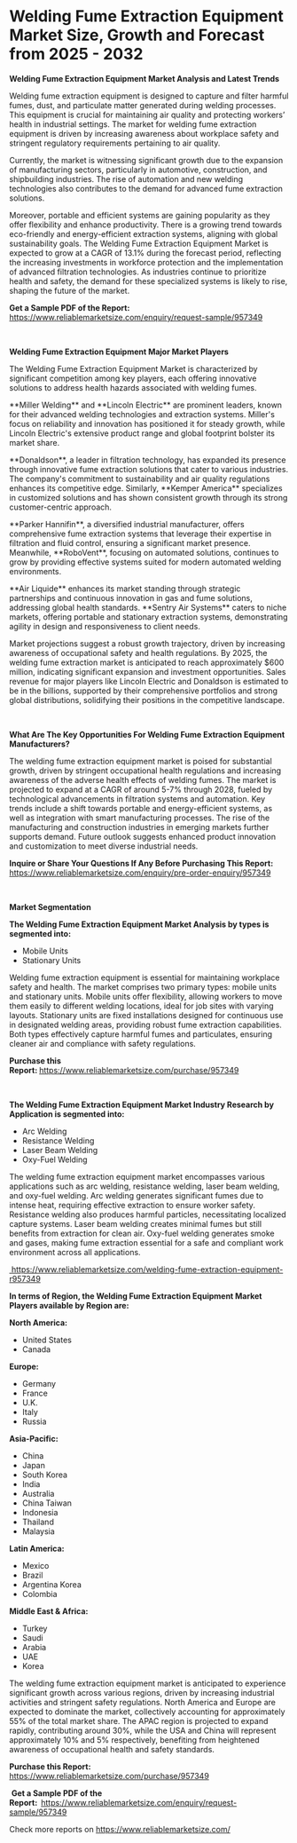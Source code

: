 <p><h1>Welding Fume Extraction Equipment Market Size, Growth and Forecast from 2025 - 2032</h1></p><p><strong>Welding Fume Extraction Equipment Market Analysis and Latest Trends</strong></p>
<p><p>Welding fume extraction equipment is designed to capture and filter harmful fumes, dust, and particulate matter generated during welding processes. This equipment is crucial for maintaining air quality and protecting workers’ health in industrial settings. The market for welding fume extraction equipment is driven by increasing awareness about workplace safety and stringent regulatory requirements pertaining to air quality. </p><p>Currently, the market is witnessing significant growth due to the expansion of manufacturing sectors, particularly in automotive, construction, and shipbuilding industries. The rise of automation and new welding technologies also contributes to the demand for advanced fume extraction solutions. </p><p>Moreover, portable and efficient systems are gaining popularity as they offer flexibility and enhance productivity. There is a growing trend towards eco-friendly and energy-efficient extraction systems, aligning with global sustainability goals. The Welding Fume Extraction Equipment Market is expected to grow at a CAGR of 13.1% during the forecast period, reflecting the increasing investments in workforce protection and the implementation of advanced filtration technologies. As industries continue to prioritize health and safety, the demand for these specialized systems is likely to rise, shaping the future of the market.</p></p>
<p><strong>Get a Sample PDF of the Report:&nbsp;</strong> <a href="https://www.reliablemarketsize.com/enquiry/request-sample/957349?utm_campaign=2520&utm_medium=2&utm_source=Github&utm_content=ia&utm_term=08042025&utm_id=welding-fume-extraction-equipment">https://www.reliablemarketsize.com/enquiry/request-sample/957349</a></p>
<p>&nbsp;</p>
<p><strong>Welding Fume Extraction Equipment Major Market Players</strong></p>
<p><p>The Welding Fume Extraction Equipment Market is characterized by significant competition among key players, each offering innovative solutions to address health hazards associated with welding fumes. </p><p>**Miller Welding** and **Lincoln Electric** are prominent leaders, known for their advanced welding technologies and extraction systems. Miller's focus on reliability and innovation has positioned it for steady growth, while Lincoln Electric's extensive product range and global footprint bolster its market share.</p><p>**Donaldson**, a leader in filtration technology, has expanded its presence through innovative fume extraction solutions that cater to various industries. The company's commitment to sustainability and air quality regulations enhances its competitive edge. Similarly, **Kemper America** specializes in customized solutions and has shown consistent growth through its strong customer-centric approach.</p><p>**Parker Hannifin**, a diversified industrial manufacturer, offers comprehensive fume extraction systems that leverage their expertise in filtration and fluid control, ensuring a significant market presence. Meanwhile, **RoboVent**, focusing on automated solutions, continues to grow by providing effective systems suited for modern automated welding environments.</p><p>**Air Liquide** enhances its market standing through strategic partnerships and continuous innovation in gas and fume solutions, addressing global health standards. **Sentry Air Systems** caters to niche markets, offering portable and stationary extraction systems, demonstrating agility in design and responsiveness to client needs.</p><p>Market projections suggest a robust growth trajectory, driven by increasing awareness of occupational safety and health regulations. By 2025, the welding fume extraction market is anticipated to reach approximately $600 million, indicating significant expansion and investment opportunities. Sales revenue for major players like Lincoln Electric and Donaldson is estimated to be in the billions, supported by their comprehensive portfolios and strong global distributions, solidifying their positions in the competitive landscape.</p></p>
<p>&nbsp;</p>
<p><strong>What Are The Key Opportunities For Welding Fume Extraction Equipment Manufacturers?</strong></p>
<p><p>The welding fume extraction equipment market is poised for substantial growth, driven by stringent occupational health regulations and increasing awareness of the adverse health effects of welding fumes. The market is projected to expand at a CAGR of around 5-7% through 2028, fueled by technological advancements in filtration systems and automation. Key trends include a shift towards portable and energy-efficient systems, as well as integration with smart manufacturing processes. The rise of the manufacturing and construction industries in emerging markets further supports demand. Future outlook suggests enhanced product innovation and customization to meet diverse industrial needs.</p></p>
<p><strong>Inquire or Share Your Questions If Any Before Purchasing This Report:</strong> <a href="https://www.reliablemarketsize.com/enquiry/pre-order-enquiry/957349?utm_campaign=2520&utm_medium=2&utm_source=Github&utm_content=ia&utm_term=08042025&utm_id=welding-fume-extraction-equipment">https://www.reliablemarketsize.com/enquiry/pre-order-enquiry/957349</a></p>
<p>&nbsp;</p>
<p><strong>Market Segmentation</strong></p>
<p><strong>The Welding Fume Extraction Equipment Market Analysis by types is segmented into:</strong></p>
<p><ul><li>Mobile Units</li><li>Stationary Units</li></ul></p>
<p><p>Welding fume extraction equipment is essential for maintaining workplace safety and health. The market comprises two primary types: mobile units and stationary units. Mobile units offer flexibility, allowing workers to move them easily to different welding locations, ideal for job sites with varying layouts. Stationary units are fixed installations designed for continuous use in designated welding areas, providing robust fume extraction capabilities. Both types effectively capture harmful fumes and particulates, ensuring cleaner air and compliance with safety regulations.</p></p>
<p><strong>Purchase this Report:&nbsp;</strong><a href="https://www.reliablemarketsize.com/purchase/957349?utm_campaign=2520&utm_medium=2&utm_source=Github&utm_content=ia&utm_term=08042025&utm_id=welding-fume-extraction-equipment">https://www.reliablemarketsize.com/purchase/957349</a></p>
<p>&nbsp;</p>
<p><strong>The Welding Fume Extraction Equipment Market Industry Research by Application is segmented into:</strong></p>
<p><ul><li>Arc Welding</li><li>Resistance Welding</li><li>Laser Beam Welding</li><li>Oxy-Fuel Welding</li></ul></p>
<p><p>The welding fume extraction equipment market encompasses various applications such as arc welding, resistance welding, laser beam welding, and oxy-fuel welding. Arc welding generates significant fumes due to intense heat, requiring effective extraction to ensure worker safety. Resistance welding also produces harmful particles, necessitating localized capture systems. Laser beam welding creates minimal fumes but still benefits from extraction for clean air. Oxy-fuel welding generates smoke and gases, making fume extraction essential for a safe and compliant work environment across all applications.</p></p>
<p><a href="https://www.reliablemarketsize.com/welding-fume-extraction-equipment-r957349?utm_campaign=2520&utm_medium=2&utm_source=Github&utm_content=ia&utm_term=08042025&utm_id=welding-fume-extraction-equipment">&nbsp;https://www.reliablemarketsize.com/welding-fume-extraction-equipment-r957349</a></p>
<p><strong>In terms of Region, the Welding Fume Extraction Equipment Market Players available by Region are:</strong></p>
<p>
    <p> <strong> North America: </strong>
        <ul>
            <li>United States</li>
            <li>Canada</li>
        </ul>
        </p> 
    <p> <strong> Europe: </strong>
        <ul>
            <li>Germany</li>
            <li>France</li>
            <li>U.K.</li>
            <li>Italy</li>
            <li>Russia</li>
        </ul>
        </p> 
    <p> <strong> Asia-Pacific: </strong>
        <ul>
            <li>China</li>
            <li>Japan</li>
            <li>South Korea</li>
            <li>India</li>
            <li>Australia</li>
            <li>China Taiwan</li>
            <li>Indonesia</li>
            <li>Thailand</li>
            <li>Malaysia</li>
        </ul>
        </p> 
    <p> <strong> Latin America: </strong>
        <ul>
            <li>Mexico</li>
            <li>Brazil</li>
            <li>Argentina Korea</li>
            <li>Colombia</li>
        </ul>
        </p> 
    <p> <strong> Middle East & Africa: </strong>
        <ul>
            <li>Turkey</li>
            <li>Saudi</li>
            <li>Arabia</li>
            <li>UAE</li>
            <li>Korea</li>
        </ul>
    </p>
    </p>
<p><p>The welding fume extraction equipment market is anticipated to experience significant growth across various regions, driven by increasing industrial activities and stringent safety regulations. North America and Europe are expected to dominate the market, collectively accounting for approximately 55% of the total market share. The APAC region is projected to expand rapidly, contributing around 30%, while the USA and China will represent approximately 10% and 5% respectively, benefiting from heightened awareness of occupational health and safety standards.</p></p>
<p><strong>Purchase this Report: </strong><a href="https://www.reliablemarketsize.com/purchase/957349?utm_campaign=2520&utm_medium=2&utm_source=Github&utm_content=ia&utm_term=08042025&utm_id=welding-fume-extraction-equipment">https://www.reliablemarketsize.com/purchase/957349</a></p>
<p>&nbsp;<strong>Get a Sample PDF of the Report:&nbsp;&nbsp;</strong><a href="https://www.reliablemarketsize.com/enquiry/request-sample/957349?utm_campaign=2520&utm_medium=2&utm_source=Github&utm_content=ia&utm_term=08042025&utm_id=welding-fume-extraction-equipment">https://www.reliablemarketsize.com/enquiry/request-sample/957349</a></p>
<p><strong></strong></p>
<p>Check more reports on <a href="https://www.reliablemarketsize.com/?utm_campaign=2520&utm_medium=2&utm_source=Github&utm_content=ia&utm_term=08042025&utm_id=welding-fume-extraction-equipment">https://www.reliablemarketsize.com/</a></p>